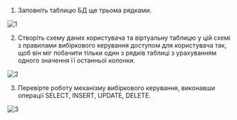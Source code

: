 1. Заповніть таблицю БД ще трьома рядками.

![1](https://i.imgur.com/OlC6X4b.png)

2. Створіть схему даних користувача та віртуальну таблицю у цій схемі з правилами вибіркового керування доступом для користувача так, щоб він міг побачити тільки один з рядків таблиці з урахуванням одного значення її останньої колонки.

![2](https://i.imgur.com/IAvq3UK.png)

3. Перевірте роботу механізму вибіркового керування, виконавши операції SELECT, INSERT, UPDATE, DELETE.

![3](https://i.imgur.com/Kh7WpD4.png)
